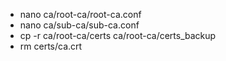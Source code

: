 - nano ca/root-ca/root-ca.conf
- nano ca/sub-ca/sub-ca.conf
- cp -r ca/root-ca/certs ca/root-ca/certs_backup
- rm certs/ca.crt


